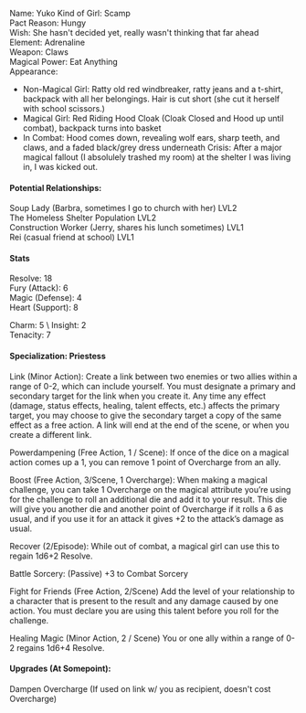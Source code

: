 Name: Yuko 
Kind of Girl: Scamp \
Pact Reason: Hungy \
Wish: She hasn't decided yet, really wasn't thinking that far ahead \
Element: Adrenaline \
Weapon: Claws \
Magical Power: Eat Anything \
Appearance: 
- Non-Magical Girl: Ratty old red windbreaker, ratty jeans and a t-shirt, backpack with all her belongings. Hair is cut short (she cut it herself with school scissors.)
- Magical Girl: Red Riding Hood Cloak (Cloak Closed and Hood up until combat), backpack turns into basket
- In Combat: Hood comes down, revealing wolf ears, sharp teeth, and claws, and a faded black/grey dress underneath
Crisis: After a major magical fallout (I absolulely trashed my room) at the shelter I was living in, I was kicked out. 

#### Potential Relationships: 
Soup Lady (Barbra, sometimes I go to church with her) LVL2 \
The Homeless Shelter Population LVL2\
Construction Worker (Jerry, shares his lunch sometimes) LVL1 \
Rei (casual friend at school) LVL1

#### Stats
Resolve: 18 \
Fury (Attack): 6 \
Magic (Defense): 4 \
Heart (Support): 8 

Charm: 5 \ 
Insight: 2 \
Tenacity: 7

#### Specialization: Priestess
Link (Minor Action): Create a link between two enemies or two allies within a range of 0-2, which can include yourself. 
You must designate a primary and secondary target for the link when you create it. 
Any time any effect (damage, status effects, healing, talent effects, etc.) affects the primary target, 
you may choose to give the secondary target a copy of the same effect as a free action. A link
will end at the end of the scene, or when you create a different link.

Powerdampening (Free Action, 1 / Scene): If once of the dice on a magical action comes up a 1, you can remove 1 point of Overcharge from an ally.

Boost (Free Action, 3/Scene, 1 Overcharge): 
When making a magical challenge, you can take 1 Overcharge on the magical attribute you’re using for the challenge to roll an additional die and add it to your result. 
This die will give you another die and another point of Overcharge if it rolls a 6 as usual, and if you use it for an attack it gives +2 to the attack’s damage as usual.

Recover (2/Episode): While out of combat, a magical girl can use this to regain 1d6+2 Resolve.

Battle Sorcery: (Passive) +3 to Combat Sorcery 

Fight for Friends (Free Action, 2/Scene)
Add the level of your relationship to a character that is present to the result and any damage caused by one action. You must
declare you are using this talent before you roll for the challenge.

Healing Magic (Minor Action, 2 / Scene) You or one ally within a range of 0-2 regains 1d6+4 Resolve.

#### Upgrades (At Somepoint): 
Dampen Overcharge (If used on link w/ you as recipient, doesn't cost Overcharge)
